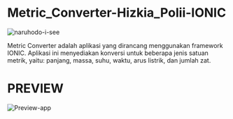 <h1>Metric_Converter-Hizkia_Polii-IONIC</h1>

![naruhodo-i-see](https://github.com/user-attachments/assets/b80b775b-b334-43a6-9792-db764b2c3d12)

Metric Converter adalah aplikasi yang dirancang menggunakan framework IONIC. Aplikasi ini menyediakan konversi untuk beberapa jenis satuan metrik, yaitu: panjang, massa, suhu, waktu, arus listrik, dan jumlah zat.

<h1>PREVIEW</h1>

![Preview-app](https://github.com/user-attachments/assets/58c0b059-612c-4661-b4f6-f3abf10fe154)
